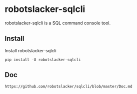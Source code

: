 # robotslacker-sqlcli

robotslacker-sqlcli is a SQL command console tool.


## Install

Install robotslacker-sqlcli

    pip install -U robotslacker-sqlcli

## Doc
    
    https://github.com/robotslacker/sqlcli/blob/master/Doc.md
